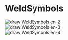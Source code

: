 # WeldSymbols

![draw WeldSymbols  en-2](https://github.com/user-attachments/assets/6c0d5904-d23e-49e3-a603-97d38aac317f)  
![draw WeldSymbols  en-3](https://github.com/user-attachments/assets/80881bcc-adaa-4e31-bbd9-1f25c916f9fe)  
![draw WeldSymbols  en-4](https://github.com/user-attachments/assets/cabb7c52-42e7-45bc-88a1-a0d2c33b68b4)  
